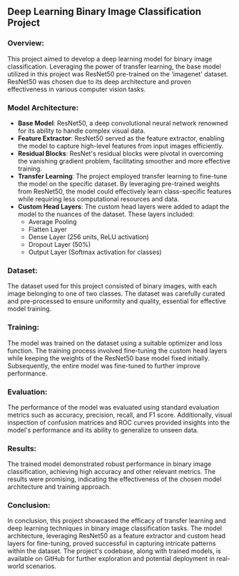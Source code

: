 ## Deep Learning Binary Image Classification Project

### Overview:

This project aimed to develop a deep learning model for binary image classification. Leveraging the power of transfer learning, the base model utilized in this project was ResNet50 pre-trained on the 'imagenet' dataset. ResNet50 was chosen due to its deep architecture and proven effectiveness in various computer vision tasks.

### Model Architecture:

- **Base Model**: ResNet50, a deep convolutional neural network renowned for its ability to handle complex visual data.
- **Feature Extractor**: ResNet50 served as the feature extractor, enabling the model to capture high-level features from input images efficiently.
- **Residual Blocks**: ResNet's residual blocks were pivotal in overcoming the vanishing gradient problem, facilitating smoother and more effective training.
- **Transfer Learning**: The project employed transfer learning to fine-tune the model on the specific dataset. By leveraging pre-trained weights from ResNet50, the model could effectively learn class-specific features while requiring less computational resources and data.
- **Custom Head Layers**: The custom head layers were added to adapt the model to the nuances of the dataset. These layers included:
  - Average Pooling
  - Flatten Layer
  - Dense Layer (256 units, ReLU activation)
  - Dropout Layer (50%)
  - Output Layer (Softmax activation for classes)

### Dataset:

The dataset used for this project consisted of binary images, with each image belonging to one of two classes. The dataset was carefully curated and pre-processed to ensure uniformity and quality, essential for effective model training.

### Training:

The model was trained on the dataset using a suitable optimizer and loss function. The training process involved fine-tuning the custom head layers while keeping the weights of the ResNet50 base model fixed initially. Subsequently, the entire model was fine-tuned to further improve performance.

### Evaluation:

The performance of the model was evaluated using standard evaluation metrics such as accuracy, precision, recall, and F1 score. Additionally, visual inspection of confusion matrices and ROC curves provided insights into the model's performance and its ability to generalize to unseen data.

### Results:

The trained model demonstrated robust performance in binary image classification, achieving high accuracy and other relevant metrics. The results were promising, indicating the effectiveness of the chosen model architecture and training approach.

### Conclusion:

In conclusion, this project showcased the efficacy of transfer learning and deep learning techniques in binary image classification tasks. The model architecture, leveraging ResNet50 as a feature extractor and custom head layers for fine-tuning, proved successful in capturing intricate patterns within the dataset. The project's codebase, along with trained models, is available on GitHub for further exploration and potential deployment in real-world scenarios.